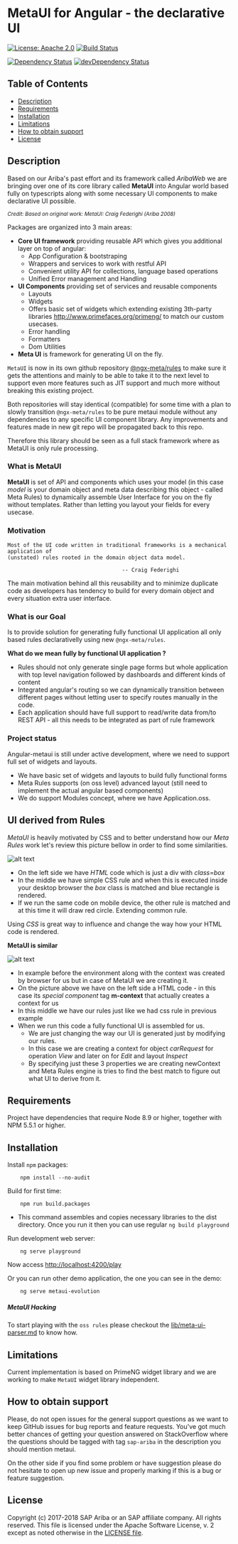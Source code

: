 # MetaUI for Angular - the declarative UI

[![License: Apache 2.0](https://img.shields.io/badge/License-Apache%202.0-yellowgreen.svg)](https://opensource.org/licenses/Apache-2.0)
[![Build Status](https://travis-ci.org/SAP/angular-metaui.svg?branch=master)](https://travis-ci.org/SAP/angular-metaui)

[![Dependency Status](https://david-dm.org/SAP/angular-metaui.svg)](https://david-dm.org/SAP/angular-metaui) [![devDependency Status](https://david-dm.org/SAP/angular-metaui/dev-status.svg)](https://david-dm.org/SAP/angular-meta?type=dev)





## Table of Contents

* [Description](#description)
* [Requirements](#requirements)
* [Installation](#Installation)
* [Limitations](#Limitations)
* [How to obtain support](#howto-obtain-support)
* [License](#license)





## Description

Based on our Ariba's past effort and its framework called _AribaWeb_ we are bringing over one of 
its core library called **MetaUI** into Angular world based fully on typescripts along with some necessary UI components to 
make declarative UI possible. 

<small>_Credit:  Based on original work: MetaUI: Craig Federighi (Ariba 2008)_</small>


Packages are organized into 3 main areas:
 
 * **Core UI framework** providing reusable API which gives you additional layer on top of angular:        
    * App Configuration & bootstraping
    * Wrappers and services to work with restful API    
    * Convenient utility API for collections, language based operations
    * Unified Error management and Handling
 *  **UI Components** providing set of services and reusable components
    * Layouts
    * Widgets
    * Offers basic set of widgets which extending existing 3th-party libraries http://www.primefaces.org/primeng/ to match our custom usecases. 
    * Error handling
    * Formatters
    * Dom Utilities
 * **Meta UI** is framework for generating UI on the fly.

`MetaUI` is now in its own github repository [@ngx-meta/rules][4] to make sure it gets the attentions and mainly to be able to take it to the 
next level to support even more features such as JIT support and much more without breaking this existing project. 

Both repositories will stay identical (compatible) for some time with a plan to slowly transition `@ngx-meta/rules` to be pure metaui module 
without any dependencies to any specific UI component library. Any improvements and features made in new git repo will be
propagated back to this repo.

Therefore this library should be seen as a full stack framework where as MetaUI is only rule processing. 
                     

### What is MetaUI
**MetaUI** is set of API and components which uses your model (in this case _model_ is your domain object and meta data 
describing this object - called Meta Rules) to dynamically assemble User Interface for you on the fly without templates. 
Rather than letting you layout your fields for every usecase. 

### Motivation

```
Most of the UI code written in traditional frameworks is a mechanical application of 
(unstated) rules rooted in the domain object data model.
  						            
  						            -- Craig Federighi 	
```

The main motivation behind all this reusability and to minimize duplicate code as developers has tendency to build 
for every domain object and every situation extra user interface.
 

### What is our Goal
Is to provide solution for generating fully functional UI application all only based rules declarativelly using new `@ngx-meta/rules`.

 
**What do we mean fully by functional UI application ?**
 + Rules should not only generate single page forms but whole application with top level navigation followed by 
 dashboards and different kinds of content 
 + Integrated angular's routing so we can dynamically transition between different pages without letting user to 
 specify routes manually in the code. 
 + Each application should have full support to read/write data from/to REST API  - all this needs to be integrated as part of rule framework
  
 

### Project status
Angular-metaui is still under active development, where we need to support full set of widgets and layouts. 

+ We have basic set of widgets and layouts to build fully functional forms
+ Meta Rules supports (on oss level) advanced layout (still need to implement the actual angular based components)
+ We do support Modules concept, where we have Application.oss.



## UI derived from Rules

_MetaUI_ is heavily motivated by CSS and to better understand how our _Meta Rules_ work let's review this picture bellow in 
order to find some similarities.


![alt text](docs/img/cssvsmeta.png "CSS Comparission")


+ On the left side we have _HTML_ code which is just a div with _class=box_
+ In the middle we have simple CSS rule and when this is executed inside your desktop browser the _box_ class is matched
and blue rectangle is rendered.
+ If we run the same code on mobile device, the other rule is matched and at this time it will draw red circle. Extending 
common rule. 
 
 
 Using _CSS_  is great way to influence and change the way how your HTML code is rendered. 
 
 **MetaUI is similar**
 
 
![alt text](docs/img/css2meta.png "MetaUI schema")



+ In example before the environment along with the context was created by browser for us but in case of MetaUI we are creating it.
+ On the picture above we have on the left side a HTML code  - in this case its _special component_ tag **m-context** that actually 
creates a context for us
+ In this middle we have our rules just like we had css rule in previous example
+ When we run this code a fully functional UI is assembled for us.
    + We are just changing the way our UI is generated just by modifying our rules.
    + In this case we are creating a context for object _carRequest_ for operation _View_ and later on for _Edit_ and layout _Inspect_
    + By specifying just these 3 properties we are creating newContext and Meta Rules engine is tries to find the best match to figure out
     what UI to derive from it.



## Requirements

Project have dependencies that require  Node 8.9 or higher, together with NPM 5.5.1 or higher.

## Installation

Install `npm` packages:

```
    npm install --no-audit
```

Build for first time:

```
    npm run build.packages
```
* This command assembles and copies necessary libraries to the dist directory. Once you run it then you can use regular `ng build playground`



Run development web server:

```
    ng serve playground
```

Now access [http://localhost:4200/play][1]

Or you can run other demo application, the one you can see in the demo:

```
    ng serve metaui-evolution
```


##### MetaUI Hacking

To start playing with the `oss rules` please checkout the [lib/meta-ui-parser.md][3] to know how.


## Limitations

Current implementation is based on PrimeNG widget library and we are working to make `MetaUI` widget library independent.



## How to obtain support

Please, do not open issues for the general support questions as we want to keep GitHub issues for bug reports and 
feature requests. You've got much better chances of getting your question answered on StackOverflow where the questions 
should be tagged with tag `sap-ariba` in the description you should mention metaui.

On the other side if you find some problem or have suggestion please do not hesitate to open up new issue and properly marking if this is a bug or 
feature suggestion.




## License

Copyright (c) 2017-2018 SAP Ariba or an SAP affiliate company. All rights reserved.
This file is licensed under the Apache Software License, v. 2 except as noted otherwise in the [LICENSE file][2].


   
 [1]: http://localhost:4200/play
 [2]: https://github.com/SAP/angular-metaui/blob/master/LICENSE
 [3]: https://github.com/SAP/angular-metaui/blob/master/lib/meta-ui-parser.md
 [4]: https://github.com/ngx-meta/rules
 
 

